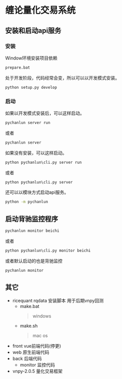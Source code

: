 # 缠论量化交易系统

## 安装和启动api服务

### 安装

Window环境安装项目依赖

```cmd
prepare.bat
```

处于开发阶段，代码经常会变，所以可以以开发模式安装。

```cmd
python setup.py develop
```

### 启动

如果以开发模式安装后，可以这样启动。

```cmd
pychanlun server run
```

或者

```cmd
pychanlun server
```

如果没有安装，可以这样启动。

```cmd
python pychanlun\cli.py server run
```

或者

```cmd
python pychanlun\cli.py server
```

还可以以模块方式启动api服务。

```cmd
python -m pychanlun
```

## 启动背驰监控程序

```cmd
pychanlun monitor beichi
```

或者

```cmd
python pychanlun\cli.py monitor beichi
```

或者默认启动的也是背驰监控

```cmd
pychanlun monitor
```

## 其它

- ricequant rqdata 安装脚本 用于后期vnpy回测
  - make.bat
    >windows
  - make.sh
    >mac os
- front vue前端代码(停更)
- web 原生前端代码
- back 后端代码
  - monitor 监控代码
- vnpy-2.0.5 量化交易框架
